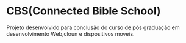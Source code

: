 # CBS(Connected Bible School)
Projeto desenvolvido para conclusão do curso de pós graduação em desenvolvimento Web,cloun e dispositivos moveis. 
